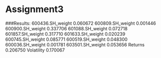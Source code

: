 # Assignment3


###Results:
600436.SH_weight    0.060672
600809.SH_weight    0.001446
600900.SH_weight    0.337706
601088.SH_weight    0.072718
601857.SH_weight    0.317710
601633.SH_weight    0.020239
600745.SH_weight    0.085771
600519.SH_weight    0.048300
600036.SH_weight    0.001781
603501.SH_weight    0.053656
Returns             0.206750
Volatility          0.170067